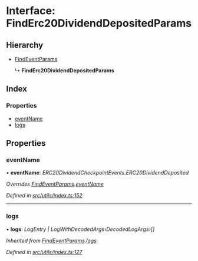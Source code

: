 # Interface: FindErc20DividendDepositedParams

## Hierarchy

- [FindEventParams](_utils_index_.findeventparams.md)

  ↳ **FindErc20DividendDepositedParams**

## Index

### Properties

- [eventName](_utils_index_.finderc20dividenddepositedparams.md#eventname)
- [logs](_utils_index_.finderc20dividenddepositedparams.md#logs)

## Properties

### eventName

• **eventName**: _ERC20DividendCheckpointEvents.ERC20DividendDeposited_

_Overrides [FindEventParams](_utils_index_.findeventparams.md).[eventName](_utils_index_.findeventparams.md#eventname)_

_Defined in [src/utils/index.ts:152](https://github.com/PolymathNetwork/polymath-sdk/blob/a1cd5e3/src/utils/index.ts#L152)_

---

### logs

• **logs**: _LogEntry | LogWithDecodedArgs‹DecodedLogArgs›[]_

_Inherited from [FindEventParams](_utils_index_.findeventparams.md).[logs](_utils_index_.findeventparams.md#logs)_

_Defined in [src/utils/index.ts:127](https://github.com/PolymathNetwork/polymath-sdk/blob/a1cd5e3/src/utils/index.ts#L127)_
